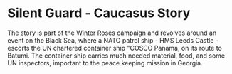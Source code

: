 # Silent Guard - Caucasus Story

The story is part of the Winter Roses campaign and revolves around an event on the Black Sea, where a NATO patrol ship - HMS Leeds Castle - escorts the UN chartered container ship "COSCO Panama, on its route to Batumi. The container ship carries much needed material, food, and some UN inspectors, important to the peace keeping mission in Georgia.
